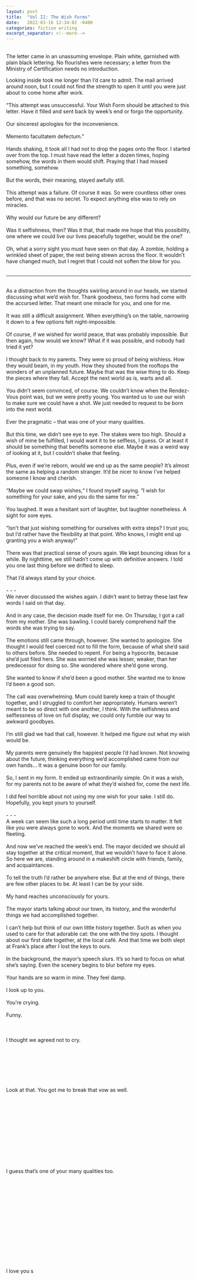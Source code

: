 ```yaml
---
layout: post
title:  "Vol II: The Wish Forms"
date:   2022-03-16 12:34:02 -0400
categories: fiction writing
excerpt_separator: <!--more-->
---
```


<br>
The letter came in an unassuming envelope. Plain white, garnished with plain black lettering. No flourishes were necessary; a letter from the Ministry of Certification needs no introduction.<br>

<!--more-->

Looking inside took me longer than I’d care to admit. The mail arrived around noon, but I could not find the strength to open it until you were just about to come home after work.<br>
<br>
“This attempt was unsuccessful. Your Wish Form should be attached to this letter. Have it filled and sent back by week’s end or forgo the opportunity.<br>
<br>
Our sincerest apologies for the inconvenience.<br>
<br>
Memento facultatem defectum.”<br>
<br>
Hands shaking, it took all I had not to drop the pages onto the floor. I started over from the top. I must have read the letter a dozen times, hoping somehow, the words in them would shift. Praying that I had missed something, somehow.<br>
<br>
But the words, their meaning, stayed awfully still.<br>
<br>
This attempt was a failure. Of course it was. So were countless other ones before, and that was no secret. To expect anything else was to rely on miracles.<br>
<br>
Why would our future be any different?<br>
<br>
Was it selfishness, then? Was it that, that made me hope that this possibility, one where we could live our lives peacefully together, would be the one?<br>
<br>
Oh, what a sorry sight you must have seen on that day. A zombie, holding a wrinkled sheet of paper, the rest being strewn across the floor. It wouldn’t have changed much, but I regret that I could not soften the blow for you.<br>
<br>
- - -
<br>
As a distraction from the thoughts swirling around in our heads, we started discussing what we’d wish for. Thank goodness, two forms had come with the accursed letter. That meant one miracle for you, and one for me.<br>
<br>
It was still a difficult assignment. When everything’s on the table, narrowing it down to a few options felt night-impossible.<br>
<br>
Of course, if we wished for world peace, that was probably impossible. But then again, how would we know? What if it was possible, and nobody had tried it yet?<br>
<br>
I thought back to my parents. They were so proud of being wishless. How they would beam, in my youth. How they shouted from the rooftops the wonders of an unplanned future. Maybe that was the wise thing to do. Keep the pieces where they fall. Accept the next world as is, warts and all.<br>
<br>
You didn’t seem convinced, of course. We couldn’t know when the Rendez-Vous point was, but we were pretty young. You wanted us to use our wish to make sure we could have a shot. We just needed to request to be born into the next world.<br>
<br>
Ever the pragmatic – that was one of your many qualities.<br>
<br>
But this time, we didn’t see eye to eye. The stakes were too high. Should a wish of mine be fulfilled, I would want it to be selfless, I guess. Or at least it should be something that benefits someone else. Maybe it was a weird way of looking at it, but I couldn’t shake that feeling.<br>
<br>
Plus, even if we’re reborn, would we end up as the same people? It’s almost the same as helping a random stranger. It’d be nicer to know I’ve helped someone I know and cherish.<br>
<br>
“Maybe we could swap wishes,“ I found myself saying. “I wish for something for your sake, and you do the same for me.”<br>
<br>
You laughed. It was a hesitant sort of laughter, but laughter nonetheless. A sight for sore eyes.<br>
<br>
“Isn’t that just wishing something for ourselves with extra steps? I trust you, but I’d rather have the flexibility at that point. Who knows, I might end up granting you a wish anyway!”<br>
<br>
There was that practical sense of yours again. We kept bouncing ideas for a while. By nighttime, we still hadn’t come up with definitive answers. I told you one last thing before we drifted to sleep.<br>
<br>
That I’d always stand by your choice.<br>
<br>
- - -
<br>
We never discussed the wishes again. I didn’t want to betray these last few words I said on that day.<br>
<br>
And in any case, the decision made itself for me. On Thursday, I got a call from my mother. She was bawling. I could barely comprehend half the words she was trying to say.<br>
<br>
The emotions still came through, however. She wanted to apologize. She thought I would feel coerced not to fill the form, because of what she’d said to others before. She needed to repent. For being a hypocrite, because she’d just filed hers. She was worried she was lesser, weaker, than her predecessor for doing so. She wondered where she’d gone wrong.<br>
<br>
She wanted to know if she’d been a good mother. She wanted me to know I’d been a good son.<br>
<br>
The call was overwhelming. Mum could barely keep a train of thought together, and I struggled to comfort her appropriately. Humans weren’t meant to be so direct with one another, I think. With the selfishness and selflessness of love on full display, we could only fumble our way to awkward goodbyes.<br>
<br>
I’m still glad we had that call, however. It helped me figure out what my wish would be.<br>
<br>
My parents were genuinely the happiest people I’d had known. Not knowing about the future, thinking everything we’d accomplished came from our own hands… It was a genuine boon for our family.<br>
<br>
So, I sent in my form. It ended up extraordinarily simple. On it was a wish, for my parents not to be aware of what they’d wished for, come the next life.<br>
<br>
I did feel horrible about not using my one wish for your sake. I still do. Hopefully, you kept yours to yourself.<br>
<br>
- - -
<br>
A week can seem like such a long period until time starts to matter. It felt like you were always gone to work. And the moments we shared were so fleeting.<br>
<br>
And now we’ve reached the week’s end. The mayor decided we should all stay together at the critical moment, that we wouldn’t have to face it alone. So here we are, standing around in a makeshift circle with friends, family, and acquaintances.<br>
<br>
To tell the truth I’d rather be anywhere else. But at the end of things, there are few other places to be. At least I can be by your side.<br>
<br>
My hand reaches unconsciously for yours.<br>
<br>
The mayor starts talking about our town, its history, and the wonderful things we had accomplished together.<br>
<br>
I can’t help but think of our own little history together. Such as when you used to care for that adorable cat: the one with the tiny spots. I thought about our first date together, at the local café. And that time we both slept at Frank’s place after I lost the keys to ours.<br>
<br>
In the background, the mayor’s speech slurs. It’s so hard to focus on what she’s saying. Even the scenery begins to blur before my eyes.<br>
<br>
Your hands are so warm in mine. They feel damp.<br>
<br>
I look up to you.<br>
<br>
You’re crying.<br>
<br>
Funny.<br>
<br>
<br>
<br>
I thought we agreed not to cry.<br>
<br>
<br>
<br>
<br> 
<br>
<br> 
<br>
Look at that. You got me to break that vow as well.<br>
<br>
<br>
<br>
<br>
<br>
<br>
<br>
<br>
<br>
<br>
<br>
<br>
I guess that’s one of your many qualities too.<br>
<br>
<br>
<br>
<br>
<br>
<br>
<br>
<br>
<br>
<br>
<br>
<br>
<br>
<br>
<br>
I love you s
